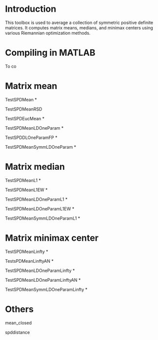 # Introduction
This toolbox is used to average a collection of symmetric positive definite matrices. It computes matrix means, medians, and minimax centers using various Riemannian optimization methods. 

# Compiling in MATLAB
To co



# Matrix mean

TestSPDMean *

TestSPDMeanRSD

TestSPDEucMean *

TestSPDMeanLDOneParam *

TestSPDDLOneParamFP *

TestSPDMeanSymmLDOneParam *




# Matrix median

TestSPDMeanL1 *

TestSPDMeanL1EW *

TestSPDMeanLDOneParamL1 *

TestSPDMeanLDOneParamL1EW *

TestSPDMeanSymmLDOneParamL1 *




# Matrix minimax center

TestSPDMeanLinfty *

TestsPDMeanLinftyAN *

TestSPDMeanLDOneParamLinfty *

TestSPDMeanLDOneParamLinftyAN *

TestSPDMeanSymmLDOneParamLinfty *



# Others

mean_closed

spddistance
